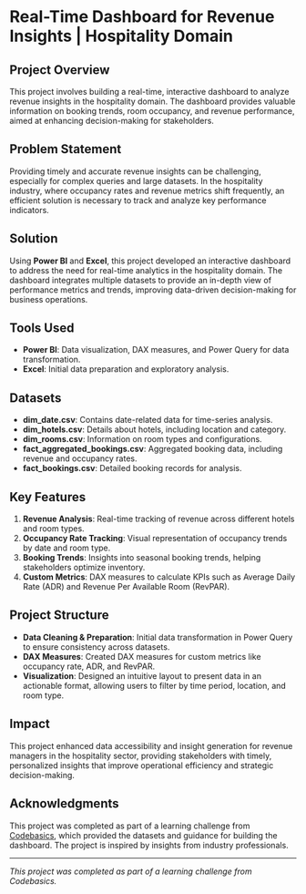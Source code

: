 
# Real-Time Dashboard for Revenue Insights | Hospitality Domain

## Project Overview
This project involves building a real-time, interactive dashboard to analyze revenue insights in the hospitality domain. The dashboard provides valuable information on booking trends, room occupancy, and revenue performance, aimed at enhancing decision-making for stakeholders.

## Problem Statement
Providing timely and accurate revenue insights can be challenging, especially for complex queries and large datasets. In the hospitality industry, where occupancy rates and revenue metrics shift frequently, an efficient solution is necessary to track and analyze key performance indicators.

## Solution
Using **Power BI** and **Excel**, this project developed an interactive dashboard to address the need for real-time analytics in the hospitality domain. The dashboard integrates multiple datasets to provide an in-depth view of performance metrics and trends, improving data-driven decision-making for business operations.

## Tools Used
- **Power BI**: Data visualization, DAX measures, and Power Query for data transformation.
- **Excel**: Initial data preparation and exploratory analysis.

## Datasets
- **dim_date.csv**: Contains date-related data for time-series analysis.
- **dim_hotels.csv**: Details about hotels, including location and category.
- **dim_rooms.csv**: Information on room types and configurations.
- **fact_aggregated_bookings.csv**: Aggregated booking data, including revenue and occupancy rates.
- **fact_bookings.csv**: Detailed booking records for analysis.

## Key Features
1. **Revenue Analysis**: Real-time tracking of revenue across different hotels and room types.
2. **Occupancy Rate Tracking**: Visual representation of occupancy trends by date and room type.
3. **Booking Trends**: Insights into seasonal booking trends, helping stakeholders optimize inventory.
4. **Custom Metrics**: DAX measures to calculate KPIs such as Average Daily Rate (ADR) and Revenue Per Available Room (RevPAR).

## Project Structure
- **Data Cleaning & Preparation**: Initial data transformation in Power Query to ensure consistency across datasets.
- **DAX Measures**: Created DAX measures for custom metrics like occupancy rate, ADR, and RevPAR.
- **Visualization**: Designed an intuitive layout to present data in an actionable format, allowing users to filter by time period, location, and room type.

## Impact
This project enhanced data accessibility and insight generation for revenue managers in the hospitality sector, providing stakeholders with timely, personalized insights that improve operational efficiency and strategic decision-making.

## Acknowledgments
This project was completed as part of a learning challenge from [Codebasics](https://codebasics.io/resources/end-to-end-data-analyst-project), which provided the datasets and guidance for building the dashboard. The project is inspired by insights from industry professionals.

---

*This project was completed as part of a learning challenge from Codebasics.*
